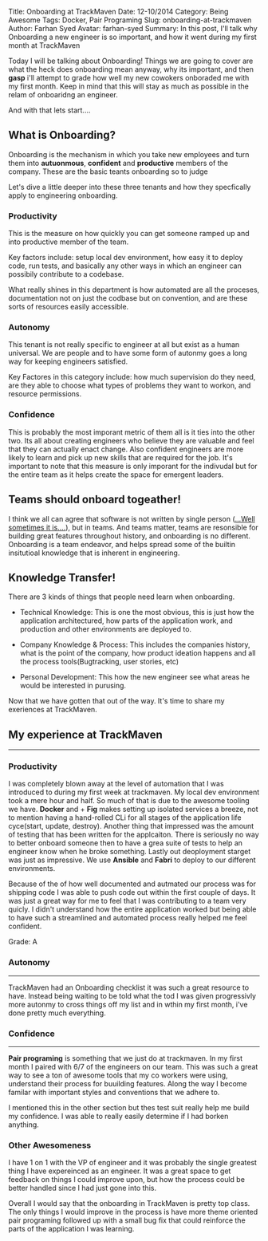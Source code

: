 Title: Onboarding at TrackMaven
Date: 12-10/2014
Category: Being Awesome
Tags: Docker, Pair Programing
Slug: onboarding-at-trackmaven
Author: Farhan Syed
Avatar: farhan-syed
Summary: In this post, I'll talk why Onboarding a new engineer is so important, and how it went during my first month at TrackMaven


Today I will be talking about Onboarding! Things we are going to cover are what the heck does onboarding mean anyway, why its important, and then **gasp** i'll attempt to grade how well my new cowokers onboraded me with my first month. Keep in mind that this will stay as much as possible in the relam of onboaridng an engineer.

And with that lets start....


## What is Onboarding?

>
Onboarding is the mechanism in which you take new employees and turn them into **autuonmous**, **confident** and **productive** members of the company. These are the basic teants onboarding so to judge

Let's dive a little deeper into these three tenants and how they specfically apply to engineering onboarding.

### Productivity
This is the measure on how quickly you can get someone ramped up and into productive member of the team. 

Key factors include: setup local dev environment, how easy it to deploy code, run tests, and basically any other ways in which an engineer can possibily contribute to a codebase. 

What really shines in this department is how automated are all the proceses, documentation not on just the codbase but on convention, and are these sorts of resources easily accessible.

### Autonomy

This tenant is not really specific to engineer at all but exist as a human universal. We are people and to have some form of autonmy goes a long way for keeping engineers satisfied.

Key Factores in this category include: how much supervision do they need, are they able to choose what types of problems they want to workon, and resource permissions.

### Confidence

This is probably the most imporant metric of them all is it ties into the other two. Its all about creating engineers who believe they are valuable and feel that they can actually enact change. Also confident engineers are more likely to learn and pick up new skills that are required for the job. It's important to note that this measure is only imporant for the indivudal but for the entire team as it helps create the space for emergent leaders.



## Teams should onboard togeather!

I think we all can agree that software is not written by single person ([...Well sometimes it is....](http://motherboard.vice.com/read/gods-lonely-programmer)), but in teams. And teams matter, teams are resonsible for building great features throughout history, and onboarding is no different. Onboarding is a team endeavor, and helps spread some of the builtin insitutioal knowledge that is inherent in engineering.




## Knowledge Transfer!

There are 3 kinds of things that people need learn when onboarding.

- Technical Knowledge: This is one the most obvious, this is just how the application architectured, how parts of the application work, and production and other environments are deployed to.

- Company Knowledge & Process: This includes the companies history, what is the point of the company, how product ideation happens and all the process tools(Bugtracking, user stories, etc)

- Personal Development: This how the new engineer see what areas he would be interested in purusing.


Now that we have gotten that out of the way. It's time to share my exeriences at TrackMaven.


## My experience at TrackMaven
----


### Productivity

I was completely blown away at the level of automation that I was introduced to during my first week at trackmaven. My local dev environment took a mere hour and half. So much of that is due to the awesome tooling we have. **Docker** and + **Fig** makes setting up isolated services a breeze, not to mention having a hand-rolled CLi for all stages of the application life cyce(start, update, destroy). Another thing that impressed was the amount of testing that has been written for the applcaiton. There is seriously no way to better onboard someone then to have a grea suite of tests to help an engineer know when he broke something. Lastly out deoployment starget was just as impressive. We use **Ansible** and **Fabri** to deploy to our different environments.

Because of the of how well documented and autmated our process was for shipping code I was able to push code out within the first couple of days. It was just a great way for me to feel that I was contributing to a team very quicly. I didn't understand how the entire application worked but being able to have such a streamlined and automated process really helped me feel confident.

Grade: A 

### Autonomy
---

TrackMaven had an Onboarding checklist it was such a great resource to have. Instead being waiting to be told what the tod I was given progressivly more autonmy to cross things off my list and in wthin my first month, i've done pretty much everything. 



### Confidence
---
**Pair programing** is something that we just do at trackmaven. In my first month I paired with 6/7 of the engineers on our team. This was such a great way to see a ton of awesome tools that my co workers were using, understand their process for buuilding features. Along the way I become familar with important styles and conventions that we adhere to.

I mentioned this in the other section but thes test suit really help me build my confidence. I was able to really easily determine if I had borken anything. 

### Other Awesomeness

I have 1 on 1 with the VP of engineer and it was probably the single greatest thing I have expereinced as an engineer. It was a great space to get feedback on things I could improve upon, but how the process could be better handled since I had just gone into this.


Overall I would say that the onboarding in TrackMaven is pretty top class. The only things I would improve in the process is have more theme oriented pair programing followed up with a small bug fix that could reinforce the parts of the application I was learning.



















